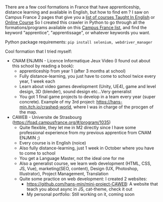 There are a few cool formations in France that have apprenticeship, distance learning and available in English, but how to find em ? I saw on Campus France 2 pages that give you a [list of courses Taught In English](https://taughtie.campusfrance.org/tiesearch/#/catalog) or [Online Course](https://foad.campusfrance.org/#/search)
So I created this crawler in Python to go through all the formations/programs available on this [Campus France list](https://www.campusfrance.org/fr/trouver-formation-universitaire-France), 
and find the keyword "apprentice", "apprentissage", or whatever keywords you want.

Python package requirements:
`pip install selenium, webdriver_manager`

Cool formation that I tried myself:
- CNAM ENJMIN - Licence Informatique Jeux Video (I found out about this school by reading a book):
  - apprenticeship from year 1 (after 3 months at school)
  - Fully distance-learning, you just have to come to school twice every year, 1 week each
  - Learn about video games development (Unity, UE4), game and level design, 3D (blender), sound design etc...Very generalist
  - You got 1 final game projects to develop in a team every year (super concrete). Example of my 3rd project: https://hans-min.itch.io/crashed-world, where I was in charge of the procgen of the map.
- CAWEB - Universite de Strasbourg (https://foad.campusfrance.org/#/program/1035)
  - Quite flexible, they let me in M2 directly since I have some professional experience from my previous apprentice from CNAM ENJMIN ;)
  - Every course is in English (noice)
  - Also fully distance-learning, just 1 week in October where you have to come to school
  - You get a Language Master, not the ideal one for me 
  - Also a generalist course, we learn web development (HTML, CSS, JS, Vue), marketing(SEO, content), Design (UX, Photoshop, Illustrator), Project Management, Translation
  - Quite some practice on web development: I created 2 websites:
    - https://github.com/hans-min/mini-project-CAWEB: A website that teach you about async in JS, cat-theme, check it out 
    - My personal portfolio: Still working on it, coming soon
